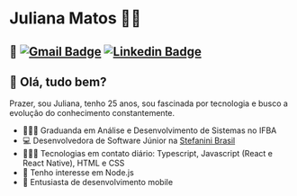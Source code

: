 # Juliana Matos 👩‍💻
## 📍 [![Gmail Badge](https://img.shields.io/badge/-Gmail-D44638?style=flat-square&logo=Gmail&logoColor=white&link=mailto:jumatosk@gmail.com)](mailto:jumatosk@gmail.com) [![Linkedin Badge](https://img.shields.io/badge/-LinkedIn-006192?style=flat-square&logo=Linkedin&logoColor=white&link=https://www.linkedin.com/in/jumatosk/)](https://www.linkedin.com/in/jumatosk/) 

## 👋 Olá, tudo bem?
Prazer, sou Juliana, tenho 25 anos, sou fascinada por tecnologia e busco a evolução do conhecimento constantemente.

 - 👩🏻‍🎓 Graduanda em Análise e Desenvolvimento de Sistemas no IFBA
 - 💻 Desenvolvedora de Software Júnior na <a href="https://stefanini.com/pt-br">Stefanini Brasil</a>
 - 👩🏻‍💻 Tecnologias em contato diário: Typescript, Javascript (React e React Native), HTML e CSS
 - 📝 Tenho interesse em Node.js
 - 📱 Entusiasta de desenvolvimento mobile
